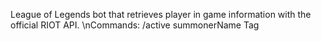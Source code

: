 League of Legends bot that retrieves player in game information with the official RIOT API.
\nCommands: 
/active summonerName Tag
